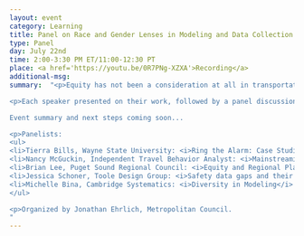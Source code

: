 ```yaml
---
layout: event
category: Learning
title: Panel on Race and Gender Lenses in Modeling and Data Collection.
type: Panel
day: July 22nd
time: 2:00-3:30 PM ET/11:00-12:30 PT
place: <a href='https://youtu.be/0R7PNg-XZXA'>Recording</a>
additional-msg:
summary:  "<p>Equity has not been a consideration at all in transportation modeling given its focus on roadway capacity expansion. This has led to transportation modeling evolving into a field that focused on efficiency and moving people from the suburbs through cities in the fastest possible manner while being blind to the inequity it engendered. Our field has been slow to incorporate race and gender into its perspective, and identifying disparities into travel data collection, analysis, and modeling practice. At the same time, women and people of color have been historically, and continue to be underrepresented in the field. More than ever, planners and policy-makers are asking complex equity questions, and considering the effects of transportation decisions on underrepresented populations.  Data and models have an important role to play in this analysis since these drive infrastructure decision making. These data and analysis don’t exist in a vacuum. The people who are working in the field make choices about what questions are important to ask, and how to structure data collection, analysis, and model development to explore those questions. Travel models encode assumptions about human behavior that privileges people who have historical held power (white men) above all, and this has led to inequitable investment decisions.    

<p>Each speaker presented on their work, followed by a panel discussion. The discussion will focus on next steps that the travel analysis community can take to increase the use of race and gender in travel analysis and increase representation by BIPOC people in the workforce.

Event summary and next steps coming soon...

<p>Panelists:
<ul>
<li>Tierra Bills, Wayne State University: <i>Ring the Alarm: Case Studies of Travel Demand Analysis on Transport Disadvantaged Communities</i> – <a href='https://drive.google.com/file/d/17bkJ_U4WhQgrdxxuNqT11aDKh_xzUBQW/view?usp=sharing'>Presentation</a>
<li>Nancy McGuckin, Independent Travel Behavior Analyst: <i>Mainstreaming Race and Gender Analysis in Transportation Policy Research</i> - <a href='https://drive.google.com/file/d/1IG-LKAqC_i93-74meOdMTCiEDyqvefH-/view?usp=sharing'>Presentation</a>
<li>Brian Lee, Puget Sound Regional Council: <i>Equity and Regional Planning: An MPO’s Perspective</i> – <a href='https://drive.google.com/file/d/1J508lUWTXHLq3MUVoZfKDq19s1nmo5Qn/view?usp=sharing'>Presentation</a>
<li>Jessica Schoner, Toole Design Group: <i>Safety data gaps and their implications for racial equity</i> – <a href=''>Presentation Forthcoming</a>
<li>Michelle Bina, Cambridge Systematics: <i>Diversity in Modeling</i>
</ul>

<p>Organized by Jonathan Ehrlich, Metropolitan Council.
"
---
```

